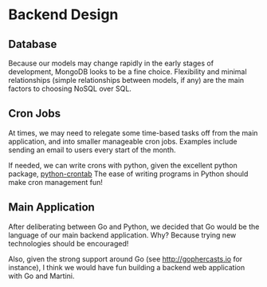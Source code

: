 # Backend Design

Database
--------

Because our models may change rapidly in the early stages of development, MongoDB looks to be a fine choice.
Flexibility and minimal relationships (simple relationships between models, if any) are the main factors to choosing NoSQL over SQL.

Cron Jobs
---------

At times, we may need to relegate some time-based tasks off from the main application, and into smaller manageable cron jobs.
Examples include sending an email to users every start of the month.

If needed, we can write crons with python, given the excellent python package, [python-crontab](https://pypi.python.org/pypi/python-crontab)
The ease of writing programs in Python should make cron management fun!

Main Application
----------------

After deliberating between Go and Python, we decided that Go would be the language of our main backend application.
Why? Because trying new technologies should be encouraged!

Also, given the strong support around Go (see http://gophercasts.io for instance), I think we would have fun building a backend web application with Go and Martini.

